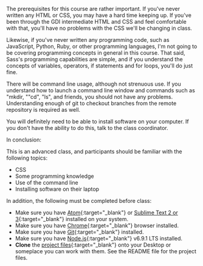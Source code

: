 The prerequisites for this course are rather important. If you've never written any HTML or CSS, you may have a hard time keeping up. If you've been through the GDI intermediate HTML and CSS and feel comfortable with that, you'll have no problems with the CSS we'll be changing in class.

Likewise, if you've never written any programming code, such as JavaScript, Python, Ruby, or other programming languages, I'm not going to be covering programming concepts in general in this course. That said, Sass's programming capabilities are simple, and if you understand the concepts of variables, operators, if statements and for loops, you'll do just fine.

There will be command line usage, although not strenuous use. If you understand how to launch a command line window and commands such as "mkdir, ""cd", "ls", and friends, you should not have any problems. Understanding enough of git to checkout branches from the remote repository is required as well.

You will definitely need to be able to install software on your computer. If you don't have the ability to do this, talk to the class coordinator.

In conclusion:

This is an advanced class, and participants should be familiar with the following topics:

* CSS
* Some programming knowledge
* Use of the command line
* Installing software on their laptop

In addition, the following must be completed before class:

* Make sure you have [Atom](https://atom.io/ "Atom Editor"){:target="_blank"} or [Sublime Text 2 or 3](http://www.sublimetext.com/ "Sublime Text Editor"){:target="_blank"} installed on your system.
* Make sure you have [Chrome](https://google.com/chrome/browser){:target="_blank"} browser installed.
* Make sure you have [Git](https://git-scm.com/downloads){:target="_blank"} installed.
* Make sure you have [Node.js](https://nodejs.org/en/){:target="_blank"} v6.9.1 LTS installed.
* **Clone** the [project files](https://github.com/tamouse/html-320-stylin-with-sass-project-files "Project Files for Sass course zip file download"){:target="_blank"} onto your Desktop or someplace you can work with them. See the README file for the project files.
